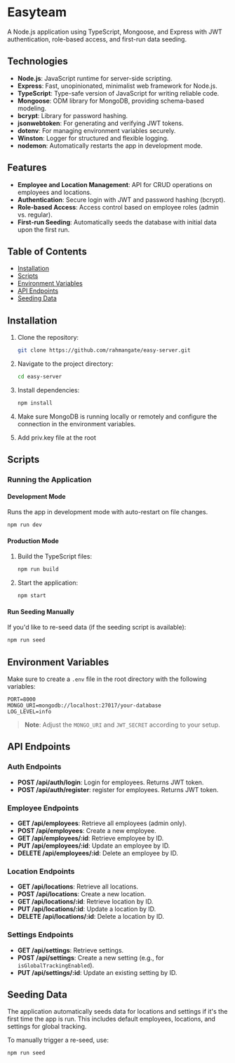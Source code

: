 
# Easyteam

A Node.js application using TypeScript, Mongoose, and Express with JWT authentication, role-based access, and first-run data seeding.

## Technologies

- **Node.js**: JavaScript runtime for server-side scripting.
- **Express**: Fast, unopinionated, minimalist web framework for Node.js.
- **TypeScript**: Type-safe version of JavaScript for writing reliable code.
- **Mongoose**: ODM library for MongoDB, providing schema-based modeling.
- **bcrypt**: Library for password hashing.
- **jsonwebtoken**: For generating and verifying JWT tokens.
- **dotenv**: For managing environment variables securely.
- **Winston**: Logger for structured and flexible logging.
- **nodemon**: Automatically restarts the app in development mode.

## Features

- **Employee and Location Management**: API for CRUD operations on employees and locations.
- **Authentication**: Secure login with JWT and password hashing (bcrypt).
- **Role-based Access**: Access control based on employee roles (admin vs. regular).
- **First-run Seeding**: Automatically seeds the database with initial data upon the first run.

## Table of Contents

- [Installation](#installation)
- [Scripts](#scripts)
- [Environment Variables](#environment-variables)
- [API Endpoints](#api-endpoints)
- [Seeding Data](#seeding-data)

## Installation

1. Clone the repository:
   ```bash
   git clone https://github.com/rahmangate/easy-server.git
   ```

2. Navigate to the project directory:
   ```bash
   cd easy-server
   ```

3. Install dependencies:
   ```bash
   npm install
   ```

4. Make sure MongoDB is running locally or remotely and configure the connection in the environment variables.

5. Add priv.key file at the root 

## Scripts

### Running the Application

#### Development Mode

Runs the app in development mode with auto-restart on file changes.

```bash
npm run dev
```

#### Production Mode

1. Build the TypeScript files:
   ```bash
   npm run build
   ```
2. Start the application:
   ```bash
   npm start
   ```

#### Run Seeding Manually

If you'd like to re-seed data (if the seeding script is available):

```bash
npm run seed
```

## Environment Variables

Make sure to create a `.env` file in the root directory with the following variables:

```plaintext
PORT=8000
MONGO_URI=mongodb://localhost:27017/your-database
LOG_LEVEL=info
```

> **Note**: Adjust the `MONGO_URI` and `JWT_SECRET` according to your setup.

## API Endpoints

### Auth Endpoints

- **POST /api/auth/login**: Login for employees. Returns JWT token.
- **POST /api/auth/register**: register for employees. Returns JWT token.

### Employee Endpoints

- **GET /api/employees**: Retrieve all employees (admin only).
- **POST /api/employees**: Create a new employee.
- **GET /api/employees/:id**: Retrieve employee by ID.
- **PUT /api/employees/:id**: Update an employee by ID.
- **DELETE /api/employees/:id**: Delete an employee by ID.

### Location Endpoints

- **GET /api/locations**: Retrieve all locations.
- **POST /api/locations**: Create a new location.
- **GET /api/locations/:id**: Retrieve location by ID.
- **PUT /api/locations/:id**: Update a location by ID.
- **DELETE /api/locations/:id**: Delete a location by ID.

### Settings Endpoints

- **GET /api/settings**: Retrieve settings.
- **POST /api/settings**: Create a new setting (e.g., for `isGlobalTrackingEnabled`).
- **PUT /api/settings/:id**: Update an existing setting by ID.

## Seeding Data

The application automatically seeds data for locations and settings if it's the first time the app is run. This includes default employees, locations, and settings for global tracking.

To manually trigger a re-seed, use:

```bash
npm run seed
```

